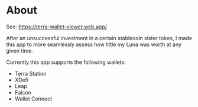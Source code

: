 # About

See: https://terra-wallet-viewer.web.app/

After an unsuccessful investment in a certain stablecoin sister token, I made this app to more seamlessly assess how little my Luna was worth at any given time.

Currently this app supports the following wallets:

- Terra Station
- XDefi
- Leap
- Falcon
- Wallet Connect
